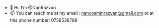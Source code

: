 - 👋 Hi, I’m @NanRazvan
- 📫 You can reach me at my email : nancosminrazvan@gmail.com or at this phone number: 0758538798

